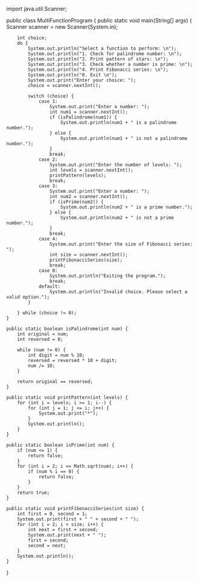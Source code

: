import java.util.Scanner;

public class MultiFunctionProgram {
    public static void main(String[] args) {
        Scanner scanner = new Scanner(System.in);
        
        int choice;
        do {
            System.out.println("Select a function to perform: \n");
            System.out.println("1. Check for palindrome number: \n");
            System.out.println("2. Print pattern of stars: \n");
            System.out.println("3. Check whether a number is prime: \n");
            System.out.println("4. Print Fibonacci series: \n");
            System.out.println("0. Exit \n");
            System.out.print("Enter your choice: ");
            choice = scanner.nextInt();
            
            switch (choice) {
                case 1:
                    System.out.print("Enter a number: ");
                    int num1 = scanner.nextInt();
                    if (isPalindrome(num1)) {
                        System.out.println(num1 + " is a palindrome number.");
                    } else {
                        System.out.println(num1 + " is not a palindrome number.");
                    }
                    break;
                case 2:
                    System.out.print("Enter the number of levels: ");
                    int levels = scanner.nextInt();
                    printPattern(levels);
                    break;
                case 3:
                    System.out.print("Enter a number: ");
                    int num2 = scanner.nextInt();
                    if (isPrime(num2)) {
                        System.out.println(num2 + " is a prime number.");
                    } else {
                        System.out.println(num2 + " is not a prime number.");
                    }
                    break;
                case 4:
                    System.out.print("Enter the size of Fibonacci series: ");
                    int size = scanner.nextInt();
                    printFibonacciSeries(size);
                    break;
                case 0:
                    System.out.println("Exiting the program.");
                    break;
                default:
                    System.out.println("Invalid choice. Please select a valid option.");
            }
            
        } while (choice != 0);
    }
    
    public static boolean isPalindrome(int num) {
        int original = num;
        int reversed = 0;
        
        while (num != 0) {
            int digit = num % 10;
            reversed = reversed * 10 + digit;
            num /= 10;
        }
        
        return original == reversed;
    }
    
    public static void printPattern(int levels) {
        for (int i = levels; i >= 1; i--) {
            for (int j = 1; j <= i; j++) {
                System.out.print("*");
            }
            System.out.println();
        }
    }
    
    public static boolean isPrime(int num) {
        if (num <= 1) {
            return false;
        }
        for (int i = 2; i <= Math.sqrt(num); i++) {
            if (num % i == 0) {
                return false;
            }
        }
        return true;
    }
    
    public static void printFibonacciSeries(int size) {
        int first = 0, second = 1;
        System.out.print(first + " " + second + " ");
        for (int i = 2; i < size; i++) {
            int next = first + second;
            System.out.print(next + " ");
            first = second;
            second = next;
        }
        System.out.println();
    }
}

